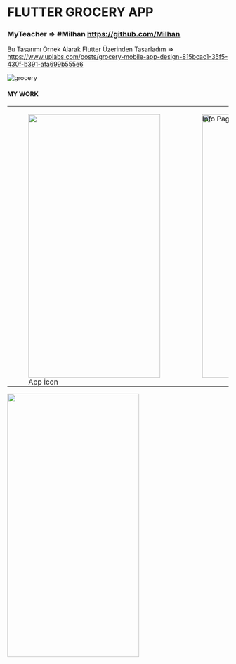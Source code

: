 
# FLUTTER GROCERY APP

### MyTeacher => #Milhan https://github.com/Milhan

Bu Tasarımı Örnek Alarak Flutter Üzerinden Tasarladım => https://www.uplabs.com/posts/grocery-mobile-app-design-815bcac1-35f5-430f-b391-afa699b555e6

![grocery](https://github.com/soysal22/flutter_grocery_app/assets/92873250/0734e7c9-9644-4707-b16e-c367470bd712)



#### MY WORK 

<table>
  <tr>
    <td>
      <figure style="position: relative;">
        <img src="https://github.com/soysal22/flutter_grocery_app/assets/92873250/eb65931e-9d81-4fb9-8172-3b7de46cc967" width=300 height=600 object-fit: fill>
        <figcaption style="position: absolute;  ">App İcon</figcaption>
      </figure>
    </td>
    <td>
      <figure style="position: relative;">
        <img src="https://github.com/soysal22/flutter_grocery_app/assets/92873250/1e4e0ab7-1c72-4578-8c32-74adc226d1d3" width=300 height=600 object-fit: fill>
        <figcaption style="position: absolute; top: 0; left: 0;">Info Page</figcaption>
      </figure>
    </td>
    <td>
      <figure style="position: relative;">
       <img src="https://github.com/soysal22/flutter_grocery_app/assets/92873250/22b3d784-167f-4867-8567-dae96ba7e005" width=300 height=600 object-fit: fill> 
        <figcaption style="position: absolute; top: 0; left: 0;">Home Page</figcaption>
      </figure>
    </td>
  </tr>
</table>



 <img src="https://github.com/soysal22/flutter_grocery_app/assets/92873250/2f55e090-6ded-440d-8f90-1037881f096e" width=300 height=600 object-fit: fill>








